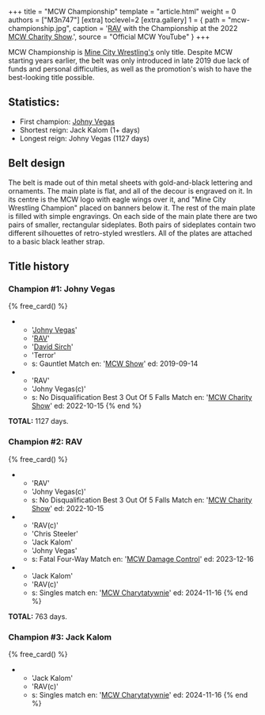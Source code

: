+++
title = "MCW Championship"
template = "article.html"
weight = 0
authors = ["M3n747"]
[extra]
toclevel=2
[extra.gallery]
1 = { path = "mcw-championship.jpg", caption = '[RAV](@/w/rav.md) with the Championship at the 2022 [MCW Charity Show](@/e/mcw/2022-10-15-mcw-charity-show.md).', source = "Official MCW YouTube" }
+++

MCW Championship is [Mine City Wrestling's](@/o/mcw.md) only title. Despite MCW starting years earlier, the belt was only introduced in late 2019 due lack of funds and personal difficulties, as well as the promotion's wish to have the best-looking title possible.

## Statistics:

* First champion: [Johny Vegas](@/w/johny-vegas.md)
* Shortest reign: Jack Kalom (1+ days)
* Longest reign: Johny Vegas (1127 days)

## Belt design

The belt is made out of thin metal sheets with gold-and-black lettering and ornaments. The main plate is flat, and all of the decour is engraved on it. In its centre is the MCW logo with eagle wings over it, and "Mine City Wrestling Champion" placed on banners below it. The rest of the main plate is filled with simple engravings. On each side of the main plate there are two pairs of smaller, rectangular sideplates. Both pairs of sideplates contain two different silhouettes of retro-styled wrestlers. All of the plates are attached to a basic black leather strap.

## Title history

### Champion #1: Johny Vegas

{% free_card() %}
- - '[Johny Vegas](@/w/johny-vegas.md)'
  - '[RAV](@/w/rav.md)'
  - '[David Sirch](@/w/sinister.md)'
  - 'Terror'
  - s: Gauntlet Match
    en: '[MCW Show](@/e/mcw/2019-09-14-mcw-show-3.md)'
    ed: 2019-09-14
- - 'RAV'
  - 'Johny Vegas(c)'
  - s: No Disqualification Best 3 Out Of 5 Falls Match
    en: '[MCW Charity Show](@/e/mcw/2022-10-15-mcw-charity-show.md)'
    ed: 2022-10-15
{% end %}

**TOTAL:** 1127 days.

### Champion #2: RAV

{% free_card() %}
- - 'RAV'
  - 'Johny Vegas(c)'
  - s: No Disqualification Best 3 Out Of 5 Falls Match
    en: '[MCW Charity Show](@/e/mcw/2022-10-15-mcw-charity-show.md)'
    ed: 2022-10-15
- - 'RAV(c)'
  - 'Chris Steeler'
  - 'Jack Kalom'
  - 'Johny Vegas'
  - s: Fatal Four-Way Match
    en: '[MCW Damage Control](@/e/mcw/2023-12-16-mcw-damage-control.md)'
    ed: 2023-12-16
- - 'Jack Kalom'
  - 'RAV(c)'
  - s: Singles match
    en: '[MCW Charytatywnie](@/e/mcw/2024-11-16-mcw-charytatywnie.md)'
    ed: 2024-11-16
{% end %}

**TOTAL:** 763 days.

### Champion #3: Jack Kalom

{% free_card() %}
- - 'Jack Kalom'
  - 'RAV(c)'
  - s: Singles match
    en: '[MCW Charytatywnie](@/e/mcw/2024-11-16-mcw-charytatywnie.md)'
    ed: 2024-11-16
{% end %}
